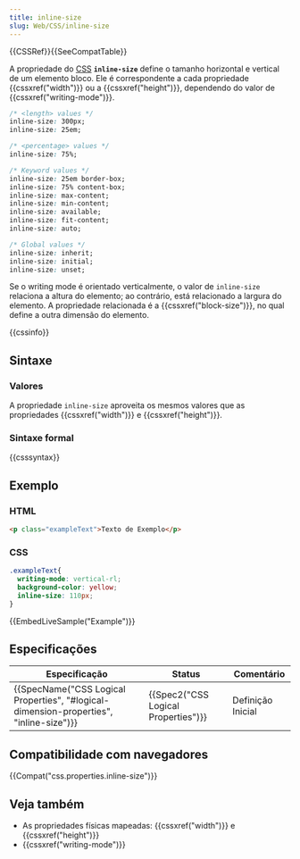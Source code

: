```yaml
---
title: inline-size
slug: Web/CSS/inline-size
---
```

{{CSSRef}}{{SeeCompatTable}}

A propriedade do [CSS](/pt-BR/docs/Web/CSS) **`inline-size`** define o tamanho horizontal e vertical de um elemento bloco. Ele é correspondente a cada propriedade {{cssxref("width")}} ou a {{cssxref("height")}}, dependendo do valor de {{cssxref("writing-mode")}}.

```css
/* <length> values */
inline-size: 300px;
inline-size: 25em;

/* <percentage> values */
inline-size: 75%;

/* Keyword values */
inline-size: 25em border-box;
inline-size: 75% content-box;
inline-size: max-content;
inline-size: min-content;
inline-size: available;
inline-size: fit-content;
inline-size: auto;

/* Global values */
inline-size: inherit;
inline-size: initial;
inline-size: unset;
```

Se o writing mode é orientado verticalmente, o valor de `inline-size` relaciona a altura do elemento; ao contrário, está relacionado a largura do elemento. A propriedade relacionada é a {{cssxref("block-size")}}, no qual define a outra dimensão do elemento.

{{cssinfo}}

## Sintaxe

### Valores

A propriedade `inline-size` aproveita os mesmos valores que as propriedades {{cssxref("width")}} e {{cssxref("height")}}.

### Sintaxe formal

{{csssyntax}}

## Exemplo

### HTML

```html
<p class="exampleText">Texto de Exemplo</p>
```

### CSS

```css
.exampleText{
  writing-mode: vertical-rl;
  background-color: yellow;
  inline-size: 110px;
}
```

{{EmbedLiveSample("Example")}}

## Especificações

| Especificação                                                                                                        | Status                                           | Comentário        |
| -------------------------------------------------------------------------------------------------------------------- | ------------------------------------------------ | ----------------- |
| {{SpecName("CSS Logical Properties", "#logical-dimension-properties", "inline-size")}} | {{Spec2("CSS Logical Properties")}} | Definição Inicial |

## Compatibilidade com navegadores

{{Compat("css.properties.inline-size")}}

## Veja também

- As propriedades físicas mapeadas: {{cssxref("width")}} e {{cssxref("height")}}
- {{cssxref("writing-mode")}}
